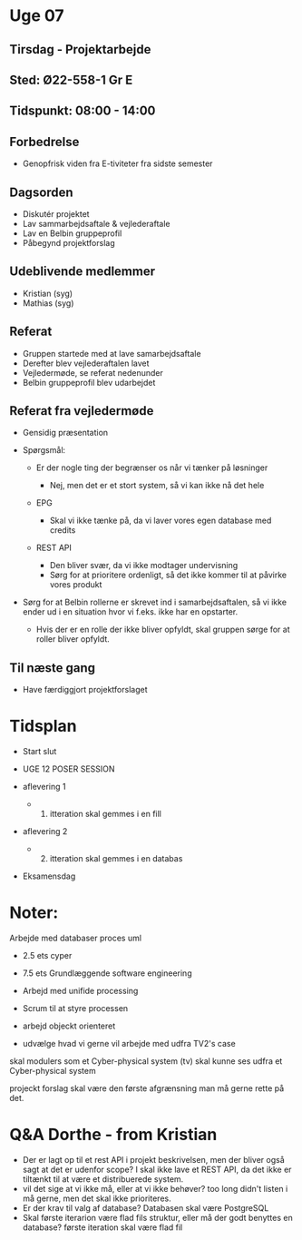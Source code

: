 # Uge 07

## Tirsdag - Projektarbejde
## Sted: Ø22-558-1 Gr E
## Tidspunkt: 08:00 - 14:00
## Forbedrelse
- Genopfrisk viden fra E-tiviteter fra sidste semester

## Dagsorden
- Diskutér projektet
- Lav sammarbejdsaftale & vejlederaftale
- Lav en Belbin gruppeprofil
- Påbegynd projektforslag

## Udeblivende medlemmer
- Kristian (syg)
- Mathias (syg)

## Referat
- Gruppen startede med at lave samarbejdsaftale
- Derefter blev vejlederaftalen lavet
- Vejledermøde, se referat nedenunder
- Belbin gruppeprofil blev udarbejdet


## Referat fra vejledermøde
- Gensidig præsentation
- Spørgsmål:
  - Er der nogle ting der begrænser os når vi tænker på løsninger
    - Nej, men det er et stort system, så vi kan ikke nå det hele
  
  - EPG
    - Skal vi ikke tænke på, da vi laver vores egen database med credits
    
  - REST API
    - Den bliver svær, da vi ikke modtager undervisning
    - Sørg for at prioritere ordenligt, så det ikke kommer til at påvirke vores produkt

- Sørg for at Belbin rollerne er skrevet ind i samarbejdsaftalen, så vi ikke ender ud i en situation hvor vi f.eks. ikke har en opstarter.
  - Hvis der er en rolle der ikke bliver opfyldt, skal gruppen sørge for at roller bliver opfyldt.

## Til næste gang
- Have færdiggjort projektforslaget


# Tidsplan
- Start slut
- UGE 12 POSER SESSION

- aflevering 1
	- 1. itteration skal gemmes i en fill
- aflevering 2
	- 2. itteration skal gemmes i en databas

- Eksamensdag


# Noter:
Arbejde med databaser
proces uml

- 2.5 ets cyper
- 7.5 ets Grundlæggende software engineering

- Arbejd med unifide processing
- Scrum til at styre processen
- arbejd objeckt orienteret
- udvælge hvad vi gerne vil arbejde med udfra TV2's case

skal modulers som et Cyber-physical system (tv)
skal kunne ses udfra et Cyber-physical system

projeckt forslag skal være den første afgrænsning
man må gerne rette på det.


# Q&A Dorthe - from Kristian
* Der er lagt op til et rest API i projekt beskrivelsen, men der bliver også sagt at det er udenfor scope?
I skal ikke lave et REST API, da det ikke er tiltænkt til at være et distribuerede system.
* vil det sige at vi ikke må, eller at vi ikke behøver?
too long didn't listen i må gerne, men det skal ikke prioriteres.
* Er der krav til valg af database?
Databasen skal være PostgreSQL
* Skal første iterarion være flad fils struktur, eller må der godt benyttes en database?
første iteration skal være flad fil
